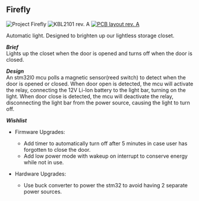 ## Firefly 

![Project Firefly](https://live.staticflickr.com/65535/52433047347_2edf827303_q.jpg "final product")
![KBL2101 rev. A](https://live.staticflickr.com/65535/52434007085_4f1d506784_q.jpg "prototype")
[![PCB layout rev. A](https://live.staticflickr.com/65535/52433773094_862f285a39_q.jpg "pcb layout")](https://flic.kr/p/2nToMYA)  

Automatic light. Designed to brighten up our lightless storage closet.

***Brief***  
Lights up the closet when the door is opened and turns off when the door is closed.

***Design***  
An stm32l0 mcu polls a magnetic sensor(reed switch) to detect when the door is opened or closed. When door open is detected, the mcu will activate the relay, connecting the 12V Li-Ion battery to the light bar, turning on the light. When door close is detected, the mcu will deactivate the relay, disconnecting the light bar from the power source, causing the light to turn off.  

***Wishlist***  
* Firmware Upgrades:
    * Add timer to automatically turn off after 5 minutes in case user has forgotten to close the door.
    * Add low power mode with wakeup on interrupt to conserve energy while not in use.

* Hardware Upgrades:
    * Use buck converter to power the stm32 to avoid having 2 separate power sources.
